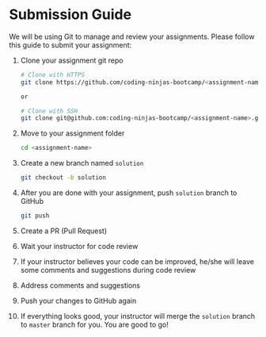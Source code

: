 # Submission Guide

We will be using Git to manage and review your assignments. Please follow this guide to submit your assignment:

1. Clone your assignment git repo

   ```sh
   # Clone with HTTPS
   git clone https://github.com/coding-ninjas-bootcamp/<assignment-name>.git

   or

   # Clone with SSH
   git clone git@github.com:coding-ninjas-bootcamp/<assignment-name>.git
   ```

2. Move to your assignment folder

   ```sh
   cd <assignment-name>
   ```

3. Create a new branch named `solution`

   ```sh
   git checkout -b solution
   ```

4. After you are done with your assignment, push `solution` branch to GitHub

   ```sh
   git push
   ```

5. Create a PR (Pull Request)

6. Wait your instructor for code review

7. If your instructor believes your code can be improved, he/she will leave some comments and suggestions during code review

8. Address comments and suggestions

9. Push your changes to GitHub again

10. If everything looks good, your instructor will merge the `solution` branch to `master` branch for you. You are good to go!
